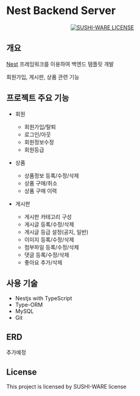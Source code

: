 # Nest Backend Server

<p align="center">
  <a href="https://github.com/MakeNowJust/sushi-ware">
      <img src="https://img.shields.io/badge/license-SUSHI--WARE%F0%9F%8D%A3-blue.svg" alt="SUSHI-WARE LICENSE">
  </a>
</p>

개요
---
[Nest](https://github.com/nestjs/nest) 프레임워크를 이용하여 백엔드 템플릿 개발

회원가입, 게시판, 상품 관련 기능

프로젝트 주요 기능
---
- 회원
  - 회원가입/탈퇴
  - 로그인/아웃
  - 회원정보수정
  - 회원등급

- 상품
  - 상품정보 등록/수정/삭제
  - 상품 구매/취소
  - 상품 구매 이력 

- 게시판
  - 게시판 카테고리 구성
  - 게시글 등록/수정/삭제
  - 게시글 등급 설정(공지, 일반)
  - 이미지 등록/수정/삭제
  - 첨부파일 등록/수정/삭제
  - 댓글 등록/수정/삭제
  - 좋아요 추가/삭제

사용 기술
---
- Nestjs with TypeScript
- Type-ORM
- MySQL
- Git


ERD
---
추가예정

License
---
This project is licensed by SUSHI-WARE license
